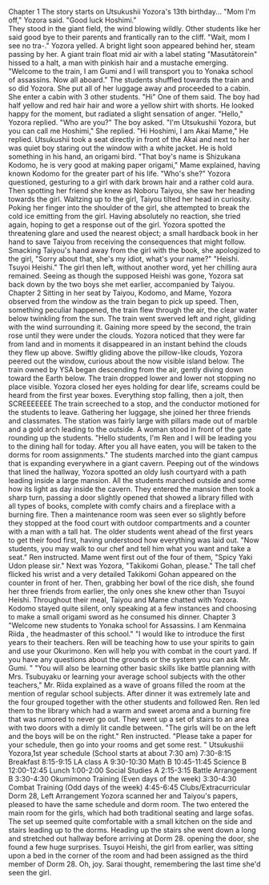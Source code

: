  Chapter 1
The story starts on Utsukushii Yozora's 13th birthday...
"Mom I'm off," Yozora said.
"Good luck Hoshimi."   
They stood in the giant field, the wind blowing wildly. Other students like her said good bye to their parents and frantically ran to the cliff. 
"Wait, mom I see no tra-." Yozora yelled.
A bright light soon appeared behind her, steam passing by her. A giant train float mid air with a label stating "Masutātorein" hissed to a halt, a man with pinkish hair and a mustache emerging.
"Welcome to the train, I am Gumi and I will transport you to Yonaka school of assassins. Now all aboard." 
The students shuffled towards the train and so did Yozora. She put all of her luggage away and proceeded to a cabin. She enter a cabin with 3 other students.
"Hi" One of them said. The boy had half yellow and red hair hair and wore a yellow shirt with shorts. He looked happy for the moment, but radiated a slight sensation of anger. 
"Hello," Yozora replied.
"Who are you?" The boy asked.
"I'm Utsukushii Yozora, but you can call me Hoshimi," She replied.
"Hi Hoshimi, I am Akai Mame," He replied.
Utsukushii took a seat directly in front of the Akai and next to her was quiet boy staring out the window with a white jacket. He is hold something in his hand, an origami bird. 
"That boy's name is Shizukana Kodomo, he is very good at making paper origami," Mame explained, having known Kodomo for the greater part of his life.
"Who's she?" Yozora questioned, gesturing to a girl with dark brown hair and a rather cold aura. Then spotting her friend she knew as Noboru Taiyou, she saw her heading towards the girl.
Waltzing up to the girl, Taiyou tilted her head in curiosity. Poking her finger into the shoulder of the girl, she attempted to break the cold ice emitting from the girl. Having absolutely no reaction, she tried again, hoping to get a response out of the girl. Yozora spotted the threatening glare and used the nearest object; a small hardback book in her hand to save Taiyou from receiving the consequences that might follow. Smacking Taiyou's hand away from the girl with the book, she apologized to the girl, "Sorry about that, she's my idiot, what's your name?"
"Heishi. Tsuyoi Heishi."
The girl then left, without another word, yet her chilling aura remained. Seeing as though the supposed Heishi was gone, Yozora sat back down by the two boys she met earlier, accompanied by Taiyou.
Chapter 2
Sitting in her seat by Taiyou, Kodomo, and Mame, Yozora observed from the window as the train began to pick up speed. Then, something peculiar happened, the train flew through the air, the clear water below twinkling from the sun. The train went swerved left and right, gliding with the wind surrounding it. Gaining more speed by the second, the train rose until they were under the clouds. Yozora noticed that they were far from land and in moments it disappeared in an instant behind the clouds they flew up above. Swiftly gliding above the pillow-like clouds, Yozora peered out the window, curious about the now visible island below. The train owned by YSA began descending from the air, gently diving down toward the Earth below. The train dropped lower and lower not stopping no place visible.   Yozora closed her eyes holding for dear life, screams could be heard from the first year boxes. Everything stop falling, then a jolt, then
SCREEEEEEE
The train screeched to a stop, and the conductor motioned for the students to leave. Gathering her luggage, she joined her three friends and classmates. The station was fairly large with pillars made out of marble and a gold arch leading to the outside. A woman stood in front of the gate rounding up the students.
"Hello students, I'm Ren and I will be leading you to the dining hall for today. After you all have eaten, you will be taken to the dorms for room assignments."
 The students marched into the giant campus that is expanding everywhere in a giant cavern. Peeping out of the windows that lined the hallway, Yozora spotted an oldy lush courtyard with a path leading inside a large mansion. All the students marched outside and some how its light as day inside the cavern. They entered the mansion then took a sharp turn, passing a door slightly opened that showed a library filled with all types of books, complete with comfy chairs and a fireplace with a burning  fire. Then a maintenance  room was seen ever so slightly before they stopped at the food court with outdoor compartments and a  counter with a man with a tall hat. The older students went ahead of the first years to get their food first, having understood how everything was laid out.
"Now students, you may walk to our chef and tell him what you want and take a seat." Ren instructed.
Mame went first out of the four of them, "Spicy Yaki Udon please sir."
Next was Yozora, "Takikomi Gohan, please."
	The tall chef flicked his wrist and a very detailed Takikomi Gohan appeared on the counter in front of her. Then, grabbing her bowl of the rice dish, she found her three friends from earlier, the only ones she knew other than Tsuyoi Heishi. Throughout their meal, Taiyou and Mame chatted with Yozora. Kodomo stayed quite silent, only speaking at a few instances and choosing to make a small origami sword as he consumed his dinner.
Chapter 3
"Welcome new students to Yonaka school for Assassins. I am Kenmaina Riida , the headmaster of this school."
"I would like to introduce the first years to their teachers. Ren will be teaching how to use your spirits to gain and use your Okurimono. Ken will help you with combat in the court yard. If you have any questions about the grounds or the system you can ask Mr. Gumi. "
"You will also be learning other basic skills like battle planning with Mrs. Tsubuyaku or learning your average school subjects with the other teachers," Mr. Riida explained as a wave of groans filled the room at the mention of regular school subjects.
After dinner it was extremely late and the four grouped together with the other students and followed Ren. Ren led them to the library which had a warm and sweet aroma and a burning fire that was rumored to never go out. They went up a set of stairs to an area with two doors with a dimly lit candle between. 
"The girls will be on the left and the boys will be on the right." Ren instructed.
"Please take a paper for your schedule, then go into your rooms and get some rest. "
Utsukushii Yozora,1st year schedule 
(School starts at about 7:30 am)
7:30-8:15 Breakfast
8:15-9:15 LA class A
9:30-10:30 Math B
10:45-11:45 Science B
12:00-12:45 Lunch
1:00-2:00 Social Studies A
2:15-3:15 Battle Arrangement B
3:30-4:30 Okumimono Training (Even days of the week)
3:30-4:30 Combat Training (Odd days of the week)
4:45-6:45 Clubs/Extracurricular 
Dorm 28, Left Arrangement 
Yozora scanned her and Taiyou's papers, pleased to have the same schedule and dorm room. The two entered the main room for the girls, which had both traditional seating and large sofas. The set up seemed quite comfortable with a small kitchen on the side and stairs leading up to the dorms. Heading up the stairs she went down a long and stretched out hallway before arriving at Dorm 28. opening the door, she found a few huge surprises. Tsuyoi Heishi, the girl from earlier, was sitting upon a bed in the corner of the room and had been assigned as the third member of Dorm 28. 
Oh, joy. Sarai thought, remembering the last time she'd seen the girl.